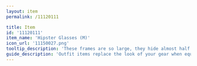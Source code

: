 ```yaml
---
layout: item
permalink: /11120111

title: Item
id: '11120111'
item_name: 'Hipster Glasses (M)'
icon_url: '11150027.png'
tooltip_description: 'These frames are so large, they hide almost half your face.'
guide_description: 'Outfit items replace the look of your gear when equipped.'
---
```

